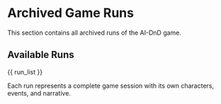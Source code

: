 # Archived Game Runs

This section contains all archived runs of the AI-DnD game.

## Available Runs

{{ run_list }}

Each run represents a complete game session with its own characters, events, and narrative.
